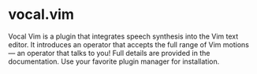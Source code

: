 <!--
	FILENAME: README.md
	AUTHOR: Zachary Krepelka
	DATE: Sunday, January 21st, 2024
	ORIGIN: https://github.com/zachary-krepelka/vocal-vim.git
	DESCRIPTION: An operator that talks to you
	UPDATED: Friday, February 2nd, 2024 at 1:00 PM
-->

# vocal.vim

Vocal Vim is a plugin that integrates speech synthesis into the Vim text editor.
It introduces an operator that accepts the full range of Vim motions &mdash; an
operator that talks to you!  Full details are provided in the documentation.
Use your favorite plugin manager for installation.
